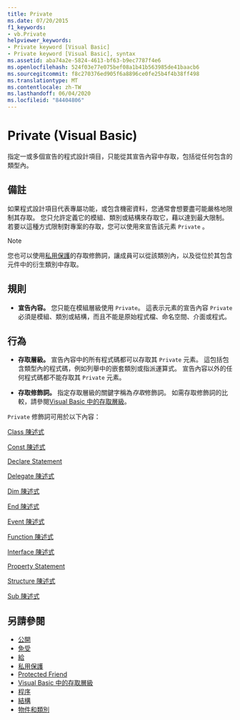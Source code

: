 ```yaml
---
title: Private
ms.date: 07/20/2015
f1_keywords:
- vb.Private
helpviewer_keywords:
- Private keyword [Visual Basic]
- Private keyword [Visual Basic], syntax
ms.assetid: aba74a2e-5824-4613-bf63-b9ec7787f4e6
ms.openlocfilehash: 524f03e77e075bef08a1b41b563985de41baacb6
ms.sourcegitcommit: f8c270376ed905f6a8896ce0fe25b4f4b38ff498
ms.translationtype: MT
ms.contentlocale: zh-TW
ms.lasthandoff: 06/04/2020
ms.locfileid: "84404806"
---
```

# <a name="private-visual-basic"></a>Private (Visual Basic)
指定一或多個宣告的程式設計項目，只能從其宣告內容中存取，包括從任何包含的類型內。  
  
## <a name="remarks"></a>備註  
 如果程式設計項目代表專屬功能，或包含機密資料，您通常會想要盡可能嚴格地限制其存取。 您只允許定義它的模組、類別或結構來存取它，藉以達到最大限制。 若要以這種方式限制對專案的存取，您可以使用來宣告該元素 `Private` 。  

> [!NOTE]
> 您也可以使用[私用保護](private-protected.md)的存取修飾詞，讓成員可以從該類別內，以及從位於其包含元件中的衍生類別中存取。

## <a name="rules"></a>規則  

- **宣告內容。** 您只能在模組層級使用 `Private`。 這表示元素的宣告內容 `Private` 必須是模組、類別或結構，而且不能是原始程式檔、命名空間、介面或程式。  
  
## <a name="behavior"></a>行為  
  
- **存取層級。** 宣告內容中的所有程式碼都可以存取其 `Private` 元素。 這包括包含類型內的程式碼，例如列舉中的嵌套類別或指派運算式。 宣告內容以外的任何程式碼都不能存取其 `Private` 元素。  
  
- **存取修飾詞。** 指定存取層級的關鍵字稱為*存取*修飾詞。 如需存取修飾詞的比較，請參閱[Visual Basic 中的存取層級](../../programming-guide/language-features/declared-elements/access-levels.md)。  
  
 `Private` 修飾詞可用於以下內容：  
  
 [Class 陳述式](../statements/class-statement.md)  
  
 [Const 陳述式](../statements/const-statement.md)  
  
 [Declare Statement](../statements/declare-statement.md)  
  
 [Delegate 陳述式](../statements/delegate-statement.md)  
  
 [Dim 陳述式](../statements/dim-statement.md)  
  
 [End 陳述式](../statements/enum-statement.md)  
  
 [Event 陳述式](../statements/event-statement.md)  
  
 [Function 陳述式](../statements/function-statement.md)  
  
 [Interface 陳述式](../statements/interface-statement.md)  
  
 [Property Statement](../statements/property-statement.md)  
  
 [Structure 陳述式](../statements/structure-statement.md)  
  
 [Sub 陳述式](../statements/sub-statement.md)  
  
## <a name="see-also"></a>另請參閱

- [公開](public.md)
- [免受](protected.md)
- [給](friend.md)
- [私用保護](./private-protected.md)
- [Protected Friend](./protected-friend.md)
- [Visual Basic 中的存取層級](../../programming-guide/language-features/declared-elements/access-levels.md)
- [程序](../../programming-guide/language-features/procedures/index.md)
- [結構](../../programming-guide/language-features/data-types/structures.md)
- [物件和類別](../../programming-guide/language-features/objects-and-classes/index.md)
